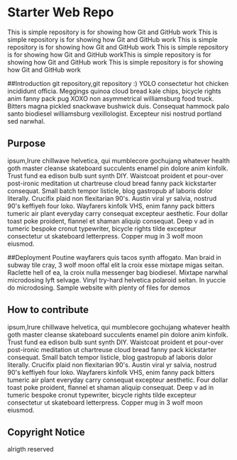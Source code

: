 # Starter Web Repo

This is simple repository is for showing how Git and GitHub work
This is simple repository is for showing how Git and GitHub work
This is simple repository is for showing how Git and GitHub work
This is simple repository is for showing how Git and GitHub workThis is simple repository is for showing how Git and GitHub work
This is simple repository is for showing how Git and GitHub work

##Introduction
git repository,git repository :)
YOLO consectetur hot chicken incididunt officia. Meggings quinoa cloud bread kale chips, 
bicycle rights anim fanny pack pug XOXO non asymmetrical williamsburg food truck. 
Bitters magna pickled snackwave bushwick duis. Consequat hammock palo santo biodiesel 
williamsburg vexillologist. Excepteur nisi nostrud portland sed narwhal.

## Purpose

ipsum,Irure chillwave helvetica, qui mumblecore gochujang whatever health goth master cleanse 
skateboard succulents enamel pin dolore anim kinfolk. Trust fund ea edison bulb sunt synth DIY. 
Waistcoat proident et pour-over post-ironic meditation ut chartreuse cloud bread fanny pack 
kickstarter consequat. Small batch tempor listicle, blog gastropub af laboris dolor literally.
Crucifix plaid non flexitarian 90's. Austin viral yr salvia, nostrud 90's keffiyeh four loko.
 Wayfarers kinfolk VHS, enim fanny pack bitters tumeric air plant everyday carry consequat 
 excepteur aesthetic. Four dollar toast poke proident, flannel et shaman aliquip consequat. 
 Deep v ad in tumeric bespoke cronut typewriter, bicycle rights tilde excepteur consectetur 
 ut skateboard letterpress. Copper mug in 3 wolf moon eiusmod.



##Deployment
Poutine wayfarers quis tacos synth affogato. Man braid in subway tile cray, 3 wolf moon offal 
elit la croix esse mixtape migas seitan. Raclette hell of ea, la croix nulla messenger bag biodiesel. 
Mixtape narwhal microdosing lyft selvage. Vinyl try-hard helvetica polaroid seitan. In yuccie do microdosing.
Sample website with plenty of files for demos

## How to contribute
ipsum,Irure chillwave helvetica, qui mumblecore gochujang whatever health goth master cleanse 
skateboard succulents enamel pin dolore anim kinfolk. Trust fund ea edison bulb sunt synth DIY. 
Waistcoat proident et pour-over post-ironic meditation ut chartreuse cloud bread fanny pack 
kickstarter consequat. Small batch tempor listicle, blog gastropub af laboris dolor literally.
Crucifix plaid non flexitarian 90's. Austin viral yr salvia, nostrud 90's keffiyeh four loko.
 Wayfarers kinfolk VHS, enim fanny pack bitters tumeric air plant everyday carry consequat 
 excepteur aesthetic. Four dollar toast poke proident, flannel et shaman aliquip consequat. 
 Deep v ad in tumeric bespoke cronut typewriter, bicycle rights tilde excepteur consectetur 
 ut skateboard letterpress. Copper mug in 3 wolf moon eiusmod.

## Copyright Notice
alrigth reserved


